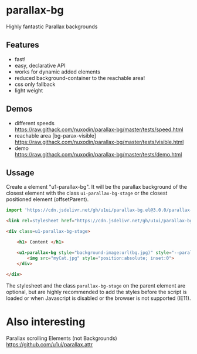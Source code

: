 # parallax-bg
Highly fantastic Parallax backgrounds

## Features
- fast!
- easy, declarative API
- works for dynamic added elements
- reduced background-container to the reachable area!
- css only fallback
- light weight

## Demos 
- different speeds  
https://raw.githack.com/nuxodin/parallax-bg/master/tests/speed.html
- reachable area [bg-parax-visible]  
https://raw.githack.com/nuxodin/parallax-bg/master/tests/visible.html
- demo  
https://raw.githack.com/nuxodin/parallax-bg/master/tests/demo.html



## Ussage

Create a element "u1-parallax-bg". It will be the parallax background of the closest element with the class `u1-parallax-bg-stage` or the closest positioned element (offsetParent).

```js
import 'https://cdn.jsdelivr.net/gh/u1ui/parallax-bg.el@3.0.0/parallax-bg.min.js';
```

```html
<link rel=stylesheet href="https://cdn.jsdelivr.net/gh/u1ui/parallax-bg.el@3.0.0/parallax-bg.min.css">

<div class=u1-parallax-bg-stage>

    <h1> Content </h1>

    <u1-parallax-bg style="background-image:url(bg.jpg)" style="--parallax-bg-speed:.7">
        <img src="myCat.jpg" style="position:absolute; inset:0">
    </div>
    
</div>
```

The stylesheet and the class `parallax-bg-stage` on the parent element are optional, but are highly recommended to add the styles before the script is loaded or when Javascript is disabled or the browser is not supported (IE11).


# Also interesting
Parallax scrolling Elements (not Backgrounds)
https://github.com/u1ui/parallax.attr

